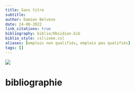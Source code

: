 ```yaml
---
title: Sans titre
subtitle:
author: Damien Belvèze
date: 24-08-2022
link_citations: true
bibliography: biblio/Obsidian.bib
biblio_style: csl\ieee.csl
aliases: [emplois non qualifiés, emplois peu qualifiés]
tags: []
---
```


![](images/emplois_peu_qualifiés.jpg)






# bibliographie

